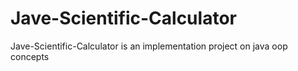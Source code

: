 # Jave-Scientific-Calculator
Jave-Scientific-Calculator is an implementation project on java oop concepts
